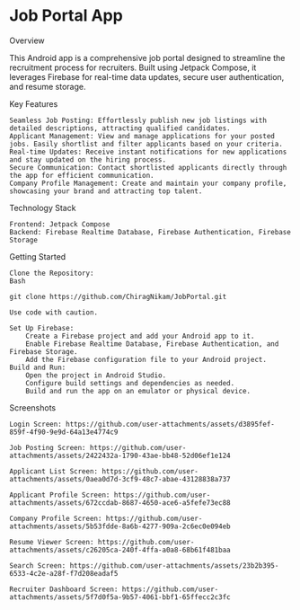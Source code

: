 # Job Portal App

Overview

This Android app is a comprehensive job portal designed to streamline the recruitment process for recruiters. Built using Jetpack Compose, it leverages Firebase for real-time data updates, secure user authentication, and resume storage.

Key Features

    Seamless Job Posting: Effortlessly publish new job listings with detailed descriptions, attracting qualified candidates.
    Applicant Management: View and manage applications for your posted jobs. Easily shortlist and filter applicants based on your criteria.
    Real-time Updates: Receive instant notifications for new applications and stay updated on the hiring process.
    Secure Communication: Contact shortlisted applicants directly through the app for efficient communication.
    Company Profile Management: Create and maintain your company profile, showcasing your brand and attracting top talent.

Technology Stack

    Frontend: Jetpack Compose
    Backend: Firebase Realtime Database, Firebase Authentication, Firebase Storage

Getting Started

    Clone the Repository:
    Bash

    git clone https://github.com/ChiragNikam/JobPortal.git

    Use code with caution.

    Set Up Firebase:
        Create a Firebase project and add your Android app to it.
        Enable Firebase Realtime Database, Firebase Authentication, and Firebase Storage.
        Add the Firebase configuration file to your Android project.
    Build and Run:
        Open the project in Android Studio.
        Configure build settings and dependencies as needed.
        Build and run the app on an emulator or physical device.

Screenshots

    Login Screen: https://github.com/user-attachments/assets/d3895fef-859f-4f90-9e9d-64a13e4774c9
    
    Job Posting Screen: https://github.com/user-attachments/assets/2422432a-1790-43ae-bb48-52d06ef1e124

    Applicant List Screen: https://github.com/user-attachments/assets/0aea0d7d-3cf9-48c7-abae-43128838a737

    Applicant Profile Screen: https://github.com/user-attachments/assets/672ccdab-8687-4650-ace6-a5fefe73ec88

    Company Profile Screen: https://github.com/user-attachments/assets/5b53fdde-8a6b-4277-909a-2c6ec0e094eb
    
    Resume Viewer Screen: https://github.com/user-attachments/assets/c26205ca-240f-4ffa-a0a8-68b61f481baa

    Search Screen: https://github.com/user-attachments/assets/23b2b395-6533-4c2e-a28f-f7d208eadaf5
    
    Recruiter Dashboard Screen: https://github.com/user-attachments/assets/5f7d0f5a-9b57-4061-bbf1-65ffecc2c3fc



